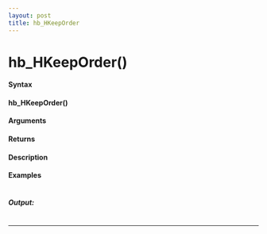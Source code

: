 ```yaml
---
layout: post
title: hb_HKeepOrder
---
```


# hb_HKeepOrder()


#### Syntax

#### hb_HKeepOrder()

#### Arguments

#### Returns

#### Description

#### Examples

```

```

##### Output:

```

```

---